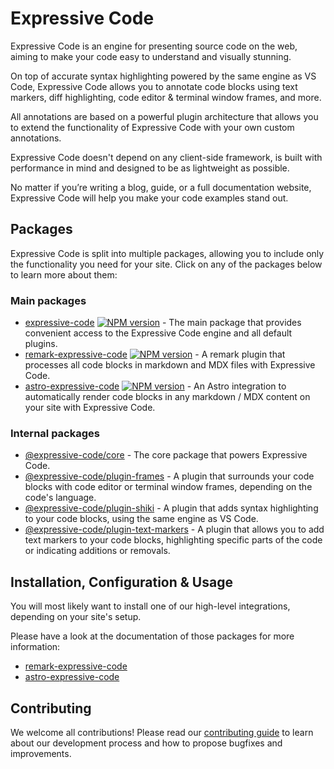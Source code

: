 # Expressive Code

Expressive Code is an engine for presenting source code on the web, aiming to make your code easy to understand and visually stunning.

On top of accurate syntax highlighting powered by the same engine as VS Code, Expressive Code allows you to annotate code blocks using text markers, diff highlighting, code editor & terminal window frames, and more.

All annotations are based on a powerful plugin architecture that allows you to extend the functionality of Expressive Code with your own custom annotations.

Expressive Code doesn't depend on any client-side framework, is built with performance in mind and designed to be as lightweight as possible.

No matter if you’re writing a blog, guide, or a full documentation website, Expressive Code will help you make your code examples stand out.

## Packages

Expressive Code is split into multiple packages, allowing you to include only the functionality you need for your site. Click on any of the packages below to learn more about them:

### Main packages

- [expressive-code](packages/expressive-code/README.md) [![NPM version](https://img.shields.io/npm/v/expressive-code.svg)](https://www.npmjs.com/package/expressive-code) - The main package that provides convenient access to the Expressive Code engine and all default plugins.
- [remark-expressive-code](packages/remark-expressive-code/README.md) [![NPM version](https://img.shields.io/npm/v/remark-expressive-code.svg)](https://www.npmjs.com/package/remark-expressive-code) - A remark plugin that processes all code blocks in markdown and MDX files with Expressive Code.
- [astro-expressive-code](packages/astro-expressive-code/README.md) [![NPM version](https://img.shields.io/npm/v/astro-expressive-code.svg)](https://www.npmjs.com/package/astro-expressive-code) - An Astro integration to automatically render code blocks in any markdown / MDX content on your site with Expressive Code.

### Internal packages

- [@expressive-code/core](packages/@expressive-code/core/README.md) - The core package that powers Expressive Code.
- [@expressive-code/plugin-frames](packages/@expressive-code/plugin-frames/README.md) - A plugin that surrounds your code blocks with code editor or terminal window frames, depending on the code's language.
- [@expressive-code/plugin-shiki](packages/@expressive-code/plugin-shiki/README.md) - A plugin that adds syntax highlighting to your code blocks, using the same engine as VS Code.
- [@expressive-code/plugin-text-markers](packages/@expressive-code/plugin-text-markers/README.md) - A plugin that allows you to add text markers to your code blocks, highlighting specific parts of the code or indicating additions or removals.

## Installation, Configuration & Usage

You will most likely want to install one of our high-level integrations, depending on your site's setup.

Please have a look at the documentation of those packages for more information:

- [remark-expressive-code](packages/remark-expressive-code/README.md)
- [astro-expressive-code](packages/astro-expressive-code/README.md)

## Contributing

We welcome all contributions! Please read our [contributing guide](CONTRIBUTING.md) to learn about our development process and how to propose bugfixes and improvements.
